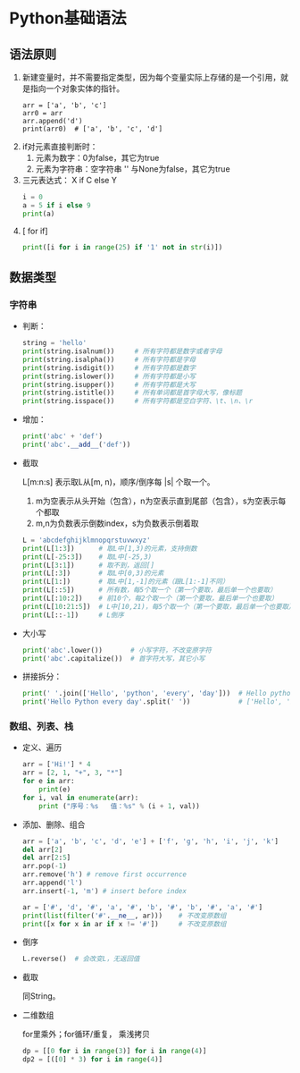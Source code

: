 # Python基础语法
## 语法原则
1. 新建变量时，并不需要指定类型，因为每个变量实际上存储的是一个引用，就是指向一个对象实体的指针。
    ```
    arr = ['a', 'b', 'c']
    arr0 = arr
    arr.append('d')
    print(arr0)  # ['a', 'b', 'c', 'd']
    ```
2. if对元素直接判断时：
    1. 元素为数字：0为false，其它为true
    2. 元素为字符串：空字符串 '' 与None为false，其它为true
3. 三元表达式： X if C else Y
    ```python
    i = 0
    a = 5 if i else 9
    print(a)
    ```
4. [ for  if]
    ```python
    print([i for i in range(25) if '1' not in str(i)])
    ```
   	
## 数据类型
### 字符串
- 判断：
    ```python
    string = 'hello'
    print(string.isalnum())     # 所有字符都是数字或者字母
    print(string.isalpha())     # 所有字符都是字母
    print(string.isdigit())     # 所有字符都是数字
    print(string.islower())     # 所有字符都是小写
    print(string.isupper())     # 所有字符都是大写
    print(string.istitle())     # 所有单词都是首字母大写，像标题
    print(string.isspace())     # 所有字符都是空白字符、\t、\n、\r
    ```

- 增加：
    ```python
    print('abc' + 'def')
    print('abc'.__add__('def'))
    ```

- 截取

    L[m:n:s] 表示取L从[m, n)，顺序/倒序每 |s| 个取一个。
    1. m为空表示从头开始（包含），n为空表示直到尾部（包含），s为空表示每个都取
    2. m,n为负数表示倒数index，s为负数表示倒着取
    ```python
    L = 'abcdefghijklmnopqrstuvwxyz'
    print(L[1:3])      # 取L中[1,3)的元素，支持倒数
    print(L[-25:3])    # 取L中[-25,3)
    print(L[3:1])      # 取不到，返回[]
    print(L[:3])       # 取L中[0,3)的元素
    print(L[1:])       # 取L中[1,-1]的元素（跟L[1:-1]不同）
    print(L[::5])      # 所有数，每5个取一个（第一个要取，最后单一个也要取）
    print(L[:10:2])    # 前10个，每2个取一个（第一个要取，最后单一个也要取）
    print(L[10:21:5])  # L中[10,21)，每5个取一个（第一个要取，最后单一个也要取）
    print(L[::-1])     # L倒序
    ```

- 大小写
    ```python
    print('abc'.lower())       # 小写字符，不改变原字符
    print('abc'.capitalize())  # 首字符大写，其它小写
    ```
    
- 拼接拆分：
    ```python
    print(' '.join(['Hello', 'python', 'every', 'day']))  # Hello python every day
    print('Hello Python every day'.split(' '))            # ['Hello', 'Python', 'every', 'day']
    ```
    
### 数组、列表、栈
- 定义、遍历
    ```python
    arr = ['Hi!'] * 4
    arr = [2, 1, "+", 3, "*"]
    for e in arr:
        print(e)
    for i, val in enumerate(arr):
        print ("序号：%s   值：%s" % (i + 1, val))
    ```
    
- 添加、删除、组合
    ```python
    arr = ['a', 'b', 'c', 'd', 'e'] + ['f', 'g', 'h', 'i', 'j', 'k']
    del arr[2]
    del arr[2:5]
    arr.pop(-1)
    arr.remove('h') # remove first occurrence
    arr.append('l')
    arr.insert(-1, 'm') # insert before index
    ```
    
    ```python
    ar = ['#', 'd', '#', 'a', '#', 'b', '#', 'b', '#', 'a', '#']
    print(list(filter('#'.__ne__, ar)))    # 不改变原数组
    print([x for x in ar if x != '#'])     # 不改变原数组
    ```
    
- 倒序
    ```python
    L.reverse()  # 会改变L，无返回值
    ```
    
- 截取
    
    同String。

- 二维数组

    for里乘外；for循环/重复， 乘浅拷贝
    ```python
    dp = [[0 for i in range(3)] for i in range(4)]
    dp2 = [([0] * 3) for i in range(4)]
    ```
    
